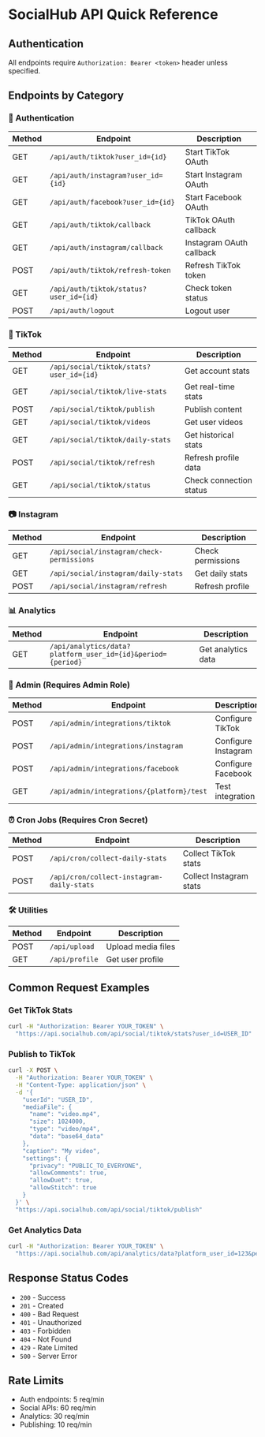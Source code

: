 # SocialHub API Quick Reference

## Authentication
All endpoints require `Authorization: Bearer <token>` header unless specified.

## Endpoints by Category

### 🔐 Authentication
| Method | Endpoint | Description |
|--------|----------|-------------|
| GET | `/api/auth/tiktok?user_id={id}` | Start TikTok OAuth |
| GET | `/api/auth/instagram?user_id={id}` | Start Instagram OAuth |
| GET | `/api/auth/facebook?user_id={id}` | Start Facebook OAuth |
| GET | `/api/auth/tiktok/callback` | TikTok OAuth callback |
| GET | `/api/auth/instagram/callback` | Instagram OAuth callback |
| POST | `/api/auth/tiktok/refresh-token` | Refresh TikTok token |
| GET | `/api/auth/tiktok/status?user_id={id}` | Check token status |
| POST | `/api/auth/logout` | Logout user |

### 📱 TikTok
| Method | Endpoint | Description |
|--------|----------|-------------|
| GET | `/api/social/tiktok/stats?user_id={id}` | Get account stats |
| GET | `/api/social/tiktok/live-stats` | Get real-time stats |
| POST | `/api/social/tiktok/publish` | Publish content |
| GET | `/api/social/tiktok/videos` | Get user videos |
| GET | `/api/social/tiktok/daily-stats` | Get historical stats |
| POST | `/api/social/tiktok/refresh` | Refresh profile data |
| GET | `/api/social/tiktok/status` | Check connection status |

### 📷 Instagram
| Method | Endpoint | Description |
|--------|----------|-------------|
| GET | `/api/social/instagram/check-permissions` | Check permissions |
| GET | `/api/social/instagram/daily-stats` | Get daily stats |
| POST | `/api/social/instagram/refresh` | Refresh profile |

### 📊 Analytics
| Method | Endpoint | Description |
|--------|----------|-------------|
| GET | `/api/analytics/data?platform_user_id={id}&period={period}` | Get analytics data |

### 🔧 Admin (Requires Admin Role)
| Method | Endpoint | Description |
|--------|----------|-------------|
| POST | `/api/admin/integrations/tiktok` | Configure TikTok |
| POST | `/api/admin/integrations/instagram` | Configure Instagram |
| POST | `/api/admin/integrations/facebook` | Configure Facebook |
| GET | `/api/admin/integrations/{platform}/test` | Test integration |

### ⏰ Cron Jobs (Requires Cron Secret)
| Method | Endpoint | Description |
|--------|----------|-------------|
| POST | `/api/cron/collect-daily-stats` | Collect TikTok stats |
| POST | `/api/cron/collect-instagram-daily-stats` | Collect Instagram stats |

### 🛠️ Utilities
| Method | Endpoint | Description |
|--------|----------|-------------|
| POST | `/api/upload` | Upload media files |
| GET | `/api/profile` | Get user profile |

## Common Request Examples

### Get TikTok Stats
```bash
curl -H "Authorization: Bearer YOUR_TOKEN" \
  "https://api.socialhub.com/api/social/tiktok/stats?user_id=USER_ID"
```

### Publish to TikTok
```bash
curl -X POST \
  -H "Authorization: Bearer YOUR_TOKEN" \
  -H "Content-Type: application/json" \
  -d '{
    "userId": "USER_ID",
    "mediaFile": {
      "name": "video.mp4",
      "size": 1024000,
      "type": "video/mp4",
      "data": "base64_data"
    },
    "caption": "My video",
    "settings": {
      "privacy": "PUBLIC_TO_EVERYONE",
      "allowComments": true,
      "allowDuet": true,
      "allowStitch": true
    }
  }' \
  "https://api.socialhub.com/api/social/tiktok/publish"
```

### Get Analytics Data
```bash
curl -H "Authorization: Bearer YOUR_TOKEN" \
  "https://api.socialhub.com/api/analytics/data?platform_user_id=123&period=30d"
```

## Response Status Codes
- `200` - Success
- `201` - Created
- `400` - Bad Request
- `401` - Unauthorized
- `403` - Forbidden
- `404` - Not Found
- `429` - Rate Limited
- `500` - Server Error

## Rate Limits
- Auth endpoints: 5 req/min
- Social APIs: 60 req/min
- Analytics: 30 req/min
- Publishing: 10 req/min